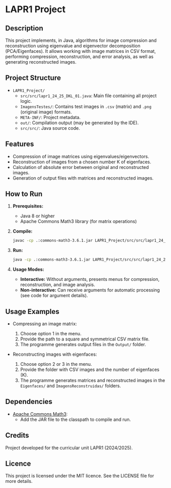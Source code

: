 # LAPR1 Project

## Description

This project implements, in Java, algorithms for image compression and reconstruction using eigenvalue and eigenvector decomposition (PCA/Eigenfaces). It allows working with image matrices in CSV format, performing compression, reconstruction, and error analysis, as well as generating reconstructed images.

## Project Structure

- `LAPR1_Project/`
  - `src/src/lapr1_24_25_DKL_01.java`: Main file containing all project logic.
  - `ImagensTestes/`: Contains test images in `.csv` (matrix) and `.png` (original image) formats.
  - `META-INF/`: Project metadata.
  - `out/`: Compilation output (may be generated by the IDE).
  - `src/src/`: Java source code.

## Features

- Compression of image matrices using eigenvalues/eigenvectors.
- Reconstruction of images from a chosen number K of eigenfaces.
- Calculation of absolute error between original and reconstructed images.
- Generation of output files with matrices and reconstructed images.

## How to Run

1. **Prerequisites:**
   - Java 8 or higher
   - Apache Commons Math3 library (for matrix operations)

2. **Compile:**
   ```bash
   javac -cp .:commons-math3-3.6.1.jar LAPR1_Project/src/src/lapr1_24_25_DKL_01.java
   ```

3. **Run:**
   ```bash
   java -cp .:commons-math3-3.6.1.jar LAPR1_Project/src/src/lapr1_24_25_DKL_01
   ```

4. **Usage Modes:**
   - **Interactive:** Without arguments, presents menus for compression, reconstruction, and image analysis.
   - **Non-interactive:** Can receive arguments for automatic processing (see code for argument details).

## Usage Examples

- Compressing an image matrix:
  1. Choose option 1 in the menu.
  2. Provide the path to a square and symmetrical CSV matrix file.
  3. The programme generates output files in the `Output/` folder.

- Reconstructing images with eigenfaces:
  1. Choose option 2 or 3 in the menu.
  2. Provide the folder with CSV images and the number of eigenfaces (K).
  3. The programme generates matrices and reconstructed images in the `Eigenfaces/` and `ImagensReconstruidas/` folders.

## Dependencies

- [Apache Commons Math3](https://commons.apache.org/proper/commons-math/):
  - Add the JAR file to the classpath to compile and run.

## Credits

Project developed for the curricular unit LAPR1 (2024/2025).

## Licence

This project is licensed under the MIT licence. See the LICENSE file for more details.
